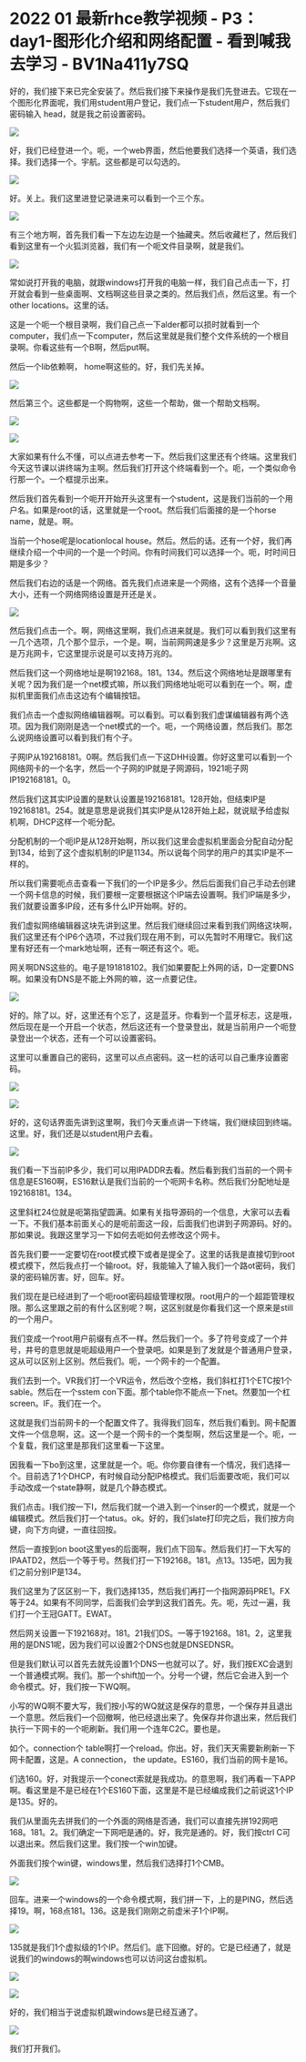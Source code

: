 # 2022 01 最新rhce教学视频 - P3：day1-图形化介绍和网络配置 - 看到喊我去学习 - BV1Na411y7SQ

好的，我们接下来已完全安装了。然后我们接下来操作是我们先登进去。它现在一个图形化界面呢，我们用student用户登记，我们点一下student用户，然后我们密码输入 head，就是我之前设置密码。



![](img/2b5bbc4f47bdf07d6e65d27ca2e53f49_1.png)

好，我们已经登进一个。呃，一个web界面，然后他要我们选择一个英语，我们选择。我们选择一个。宇航。这些都是可以勾选的。



![](img/2b5bbc4f47bdf07d6e65d27ca2e53f49_3.png)

好。关上。我们这里进登记录进来可以看到一个三个东。

![](img/2b5bbc4f47bdf07d6e65d27ca2e53f49_5.png)

有三个地方啊，首先我们看一下左边左边是一个抽藏夹。然后收藏栏了，然后我们看到这里有一个火狐浏览器，我们有一个呃文件目录啊，就是我们。



![](img/2b5bbc4f47bdf07d6e65d27ca2e53f49_7.png)

常如说打开我的电脑，就跟windows打开我的电脑一样，我们自己点击一下，打开就会看到一些桌面啊、文档啊这些目录之类的。然后我们点，然后这里。有一个other locations。这里的话。

这是一个呃一个根目录啊，我们自己点一下alder都可以损时就看到一个computer，我们点一下computer，然后这里就是我们整个文件系统的一个根目录啊。你看这些有一个B啊，然后put啊。

然后一个lib依赖啊， home啊这些的。好，我们先关掉。

![](img/2b5bbc4f47bdf07d6e65d27ca2e53f49_9.png)

然后第三个。这些都是一个购物啊，这些一个帮助，做一个帮助文档啊。

![](img/2b5bbc4f47bdf07d6e65d27ca2e53f49_11.png)

![](img/2b5bbc4f47bdf07d6e65d27ca2e53f49_12.png)

大家如果有什么不懂，可以点进去参考一下。然后我们这里还有个终端。这里我们今天这节课以讲终端为主啊。然后我们打开这个终端看到一个。呃，一个类似命令行那一个。一个框提示出来。

然后我们首先看到一个呃开开始开头这里有一个student，这是我们当前的一个用户名。如果是root的话，这里就是一个root。然后我们后面接的是一个horse name，就是。啊。

当前一个hose呢是locationlocal house。然后。然后的话。还有一个好，我们再继续介绍一个中间的一个是一个时间。你有时间我们可以选择一个。呃，时时间日期是多少？

然后我们右边的话是一个网络。首先我们点进来是一个网络，这有个选择一个音量大小，还有一个网络网络设置是开还是关。



![](img/2b5bbc4f47bdf07d6e65d27ca2e53f49_14.png)

然后我们点击一个。啊，网络这里啊，我们点进来就是。我们可以看到我们这里有一几个选项，几个那个显示，一个是。啊，当前网网速是多少？这里是万兆啊。这是万兆网卡，它这里提示说是可以支持万兆的。

然后我们这一个网络地址是啊192168。181。134。然后这个网络地址是跟哪里有关呢？因为我们是一个net模式嘛，所以我们网络地址呃可以看到在一个。啊，虚拟机里面我们点击这边有个编辑按钮。

我们点击一个虚拟网络编辑器啊。可以看到。可以看到我们虚谋编辑器有两个选项。因为我们刚刚是选一个net模式的一个。呃，一个网络设置，然后我们。那怎么说网络设置可以看到我们有个子。

子网IP从192168181。0啊。然后我们点一下这DHH设置。你好这里可以看到一个网络网卡的一个名字，然后一个子网的IP就是子网源码，1921呃子网IP192168181。0。

然后我们这其实IP设置的是默认设置是192168181。128开始，但结束IP是192168181。254。就是意思是说我们其实IP是从128开始上起，就说赋予给虚拟机啊，DHCP这样一个呃分配。

分配机制的一个呃IP是从128开始啊，所以我们这里会虚拟机里面会分配自动分配到134，给到了这个虚拟机制的IP是1134。所以说每个同学的用户的其实IP是不一样的。

所以我们需要呃点击查看一下我们的一个IP是多少。然后后面我们自己手动去创建一个网卡信息的时候，我们要根一定要根据这个IP端去设置啊。我们IP端是多少，我们就要设置多IP段，还有多什么IP开始啊。好的。

我们虚拟网络编辑器这块先讲到这里。然后我们继续回过来看到我们网络这块啊，我们这里还有个IP6个选项，不过我们现在用不到，可以先暂时不用理它。我们这里有好还有一个mark地址啊，还有一啊还有这个。呃。

网关啊DNS这些的。电子是191818102。我们如果要配上外网的话，D一定要DNS啊。如果没有DNS是不能上外网的嘛，这一点要记住。



![](img/2b5bbc4f47bdf07d6e65d27ca2e53f49_16.png)

好的。除了以。好，这里还有个忘了，这是蓝牙。你看到一个蓝牙标志，这是哦，然后现在是一个开启一个状态，然后这还有一个登录登出，就是当前用户一个呃登录登出一个状态，还有一个可以设置密码。

这里可以重置自己的密码，这里可以点点密码。这一栏的话可以自己重序设置密码。

![](img/2b5bbc4f47bdf07d6e65d27ca2e53f49_18.png)

![](img/2b5bbc4f47bdf07d6e65d27ca2e53f49_19.png)

好的，这句话界面先讲到这里啊，我们今天重点讲一下终端，我们继续回到终端。这里。好，我们还是以student用户去看。



![](img/2b5bbc4f47bdf07d6e65d27ca2e53f49_21.png)

我们看一下当前IP多少，我们可以用IPADDR去看。然后看到我们当前的一个网卡信息是ES160啊，ES16默认是我们当前的一个呃网卡名称。然后我们分配地址是192168181。134。

这里斜杠24位就是呃第指望圆满。如果有关指导源码的一个信息，大家可以去看一下。不我们基本前面关心的是呃前面这一段，后面我们也讲到子网源码。好的。那如果说。我跟这里学习一下如何去呃如何去修改这个网卡。

首先我们要一一定要切在root模式模下或者是提全了。这里的话我是直接切到root模式模下，然后我点打一个输root。好，我能输入了输入我们一个路ot密码，我们录的密码输厉害。好，回车。好。

我们现在是已经进到了一个呃root密码超级管理权限。root用户的一个超距管理权限。那么这里跟之前的有什么区别呢？啊，这区别就是你看我们这一个原来是still的一个用户。

我们变成一个root用户前缀有点不一样。然后我们一个。多了符号变成了一个井号，井号的意思就是呃超级用户一个登录吧。如果是到了发就是个普通用户登录，这从可以区别上区别。然后我们。呃，一个网卡的一个配置。

我们去到一个。VR我们打一个VR运令，然后改个空格，我们斜杠打1个ETC按1个sable。然后在一个sstem con下面。那个table你不能点一下net。然要加一个杠screen。IF。我们在一个。

这就是我们当前网卡的一个配置文件了。我得我们回车，然后我们看到。网卡配置文件一个信息啊，这。这一个是一个网卡的一个类型啊，然后这里是一个。呃，一个复载，我们这里是那我们这里看一下这里。

因我看一下bo到这里，这里就是一个。呃。你你要自律有一个情况，我们选择一个。目前选了1个DHCP，有时候自动分配IP格模式。我们后面要改呃，我们可以手动改成一个state静啊，就是几个静态模式。

我们点击。I我们按一下I，然后我们就一个进入到一个inser的一个模式，就是一个编辑模式。然后我们打一个tatus。ok。好的，我们slate打印完之后，我们按方向键，向下方向键，一直往回按。

然后一直按到on boot这里yes的后面啊，我们点下回车。然后我们打一下大写的IPAATD2，然后一个等于号。然我们打一下192168。181。点13。135吧，因为我们之前分别IP是134。

我们这里为了区区别一下，我们选择135，然后我们再打一个指网源码PRE1。FX等于24。如果有不同同学，后面我们会学到这我们首先。先。呃，先过一遍，我们打一个王冠GATT。EWAT。

然后网关设置一下192168对。181。21我们DS。一等于192168。181。2，这里我用的是DNS1呢，因为我们可以设置2个DNS也就是DNSEDNSR。

但是我们默认可以首先去就先设置1个DNS一也就可以了。好，我们按EXC会退到一个普通模式啊。我们。那一个shift加一个。分号一个键，然后它会进入到一个命令模式。好，我们按一下WQ啊。

小写的WQ啊不要大写，我们按小写的WQ就这是保存的意思，一个保存并且退出一个意思。然后我们一个回撤啊，他已经退出来了。免保存并你退出来，然后我们执行一下网卡的一个呃刷新。我们用一个连年C2C。要也是。

如个。connection个 table啊打一个reload。你出。好，我们天天需要新刷新一下网卡配置，这是。A connection， the update。ES160，我们当前的网卡是16。

们选160。好，对我提示一个conect索就是我成功。的意思啊，我们再看一下APP啊。看这里是不是已经在1个ES160下面，这里是不是已经编成我们之前说这1个IP是135。好的。

我们从里面先去拼我们的一个外面的网络是否通，我们可以直接先拼192网吧168。181。2。我们确定一下网吧是通的。好，我完是通的。好，我们按ctrl C可以退出来。然后我们这里。我们按一个win加键。

外面我们按个win键，windows里，然后我们选择打1个CMB。

![](img/2b5bbc4f47bdf07d6e65d27ca2e53f49_23.png)

回车。进来一个windows的一个命令模式啊，我们拼一下，上的是PING，然后选择19。啊，168点181。136。这是我们刚刚之前虚米子1个IP啊。



![](img/2b5bbc4f47bdf07d6e65d27ca2e53f49_25.png)

135就是我们1个虚拟级的1个IP。然后们。底下回撤。好的。它是已经通了，就是说我们的windows的啊windows也可以访问这台虚拟机。



![](img/2b5bbc4f47bdf07d6e65d27ca2e53f49_27.png)

![](img/2b5bbc4f47bdf07d6e65d27ca2e53f49_28.png)

好的，我们相当于说虚拟机跟windows是已经互通了。

![](img/2b5bbc4f47bdf07d6e65d27ca2e53f49_30.png)

我们打开我们。